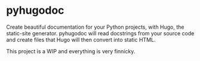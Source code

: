 # pyhugodoc

Create beautiful documentation for your Python projects, with Hugo, the static-site generator.
pyhugodoc will read docstrings from your source code and create files that Hugo will then
convert into static HTML.

This project is a WIP and everything is very finnicky.
